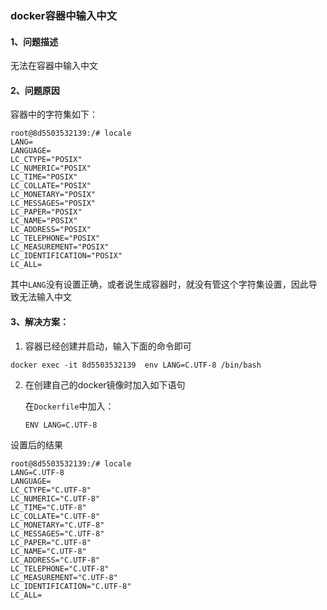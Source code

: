 ### docker容器中输入中文

#### 1、问题描述

无法在容器中输入中文

#### 2、问题原因

容器中的字符集如下：

```shell
root@8d5503532139:/# locale
LANG=
LANGUAGE=
LC_CTYPE="POSIX"
LC_NUMERIC="POSIX"
LC_TIME="POSIX"
LC_COLLATE="POSIX"
LC_MONETARY="POSIX"
LC_MESSAGES="POSIX"
LC_PAPER="POSIX"
LC_NAME="POSIX"
LC_ADDRESS="POSIX"
LC_TELEPHONE="POSIX"
LC_MEASUREMENT="POSIX"
LC_IDENTIFICATION="POSIX"
LC_ALL=

```

其中`LANG`没有设置正确，或者说生成容器时，就没有管这个字符集设置，因此导致无法输入中文

#### 3、解决方案：

1. 容器已经创建并启动，输入下面的命令即可

```shell
docker exec -it 8d5503532139  env LANG=C.UTF-8 /bin/bash
```

2. 在创建自己的docker镜像时加入如下语句

   在`Dockerfile`中加入：

   ```
   ENV LANG=C.UTF-8
   ```

设置后的结果

```shell
root@8d5503532139:/# locale
LANG=C.UTF-8
LANGUAGE=
LC_CTYPE="C.UTF-8"
LC_NUMERIC="C.UTF-8"
LC_TIME="C.UTF-8"
LC_COLLATE="C.UTF-8"
LC_MONETARY="C.UTF-8"
LC_MESSAGES="C.UTF-8"
LC_PAPER="C.UTF-8"
LC_NAME="C.UTF-8"
LC_ADDRESS="C.UTF-8"
LC_TELEPHONE="C.UTF-8"
LC_MEASUREMENT="C.UTF-8"
LC_IDENTIFICATION="C.UTF-8"
LC_ALL=

```

